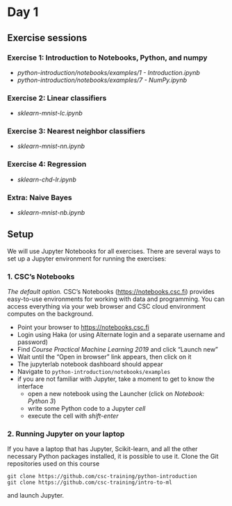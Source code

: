 # Day 1

## Exercise sessions

### Exercise 1: Introduction to Notebooks, Python, and numpy

* *python-introduction/notebooks/examples/1 - Introduction.ipynb*
* *python-introduction/notebooks/examples/7 - NumPy.ipynb*

### Exercise 2: Linear classifiers

* *sklearn-mnist-lc.ipynb*

### Exercise 3: Nearest neighbor classifiers

* *sklearn-mnist-nn.ipynb*

### Exercise 4: Regression

* *sklearn-chd-lr.ipynb*

### Extra: Naive Bayes

* *sklearn-mnist-nb.ipynb*

## Setup

We will use Jupyter Notebooks for all exercises. There are several ways to set up a Jupyter environment for running the exercises:

### 1. CSC’s Notebooks

*The default option.* CSC’s Notebooks (https://notebooks.csc.fi) provides easy-to-use environments for working with data and programming. You can access everything via your web browser and CSC cloud environment computes on the background.

* Point your browser to https://notebooks.csc.fi
* Login using Haka (or using Alternate login and a separate username and password) 
* Find *Course Practical Machine Learning 2019* and click “Launch new”
* Wait until the “Open in browser” link appears, then click on it
* The jupyterlab notebook dashboard should appear
* Navigate to `python-introduction/notebooks/examples` 
* if you are not familiar with Jupyter, take a moment to get to know the interface
    * open a new notebook using the Launcher (click on *Notebook: Python 3*) 
    * write some Python code to a Jupyter *cell*
    * execute the cell with *shift-enter*
    
### 2. Running Jupyter on your laptop

If you have a laptop that has Jupyter, Scikit-learn, and all the other necessary Python packages installed, it is possible to use it. Clone the Git repositories used on this course

    git clone https://github.com/csc-training/python-introduction
    git clone https://github.com/csc-training/intro-to-ml
    
and launch Jupyter.
